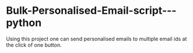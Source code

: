 # Bulk-Personalised-Email-script---python
Using this project one can send personalised emails to multiple email ids at the click of one button. 
